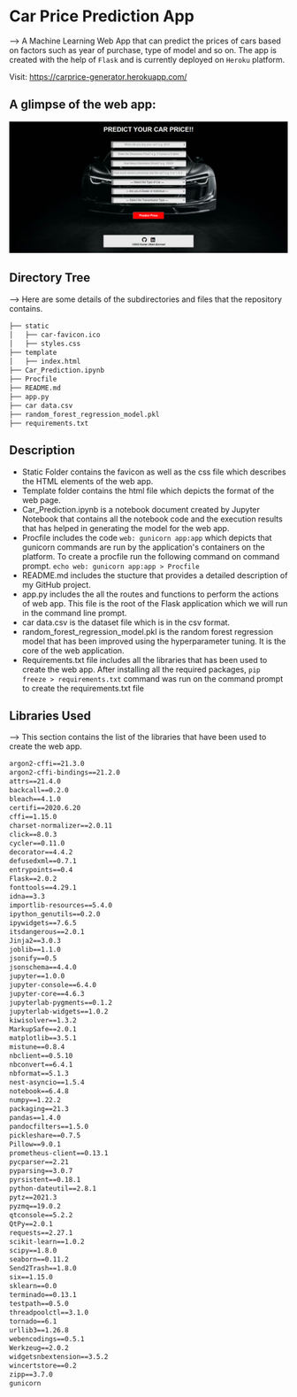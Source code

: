 # Car Price Prediction App

--> A Machine Learning Web App that can predict the prices of cars based on factors such as year of purchase, type of model and so on. The app is created with the help of  ```Flask``` and is currently deployed on ```Heroku``` platform.

Visit: https://carprice-generator.herokuapp.com/

## A glimpse of the web app:

 ![IMAGE](static/CAR.PNG)
 

## Directory Tree
--> Here are some details of the subdirectories and files that the repository contains. 
```
├── static 
│   ├── car-favicon.ico
│   ├── styles.css
├── template
│   ├── index.html
├── Car_Prediction.ipynb
├── Procfile
├── README.md
├── app.py
├── car data.csv
├── random_forest_regression_model.pkl
├── requirements.txt
```
## Description
* Static Folder contains the favicon as well as the css file which describes the HTML elements of the web app.
* Template folder contains the html file which depicts the format of the web page.
* Car_Prediction.ipynb is a notebook document created by Jupyter Notebook that contains all the notebook code and the execution results that has helped in generating the model for the web app.
* Procfile includes the code ``` web: gunicorn app:app ``` which depicts that gunicorn commands are run by the application's containers on the platform. To create a procfile run the following command on command prompt. ``` echo web: gunicorn app:app > Procfile ```
* README.md includes the stucture that provides a detailed description of my GitHub project.
* app.py includes the all the routes and functions to perform the actions of web app. This file is the root of the Flask application which we will run in the command line prompt.
* car data.csv is the dataset file which is in the csv format.
* random_forest_regression_model.pkl is the random forest regression model that has been improved using the hyperparameter tuning. It is the core of the web application.
* Requirements.txt file includes all the libraries that has been used to create the web app. After installing all the required packages, ``` pip freeze > requirements.txt ``` command was run on the command prompt to create the requirements.txt file

## Libraries Used
--> This section contains the list of the libraries that have been used to create the web app. 
```
argon2-cffi==21.3.0
argon2-cffi-bindings==21.2.0
attrs==21.4.0
backcall==0.2.0
bleach==4.1.0
certifi==2020.6.20
cffi==1.15.0
charset-normalizer==2.0.11
click==8.0.3
cycler==0.11.0
decorator==4.4.2
defusedxml==0.7.1
entrypoints==0.4
Flask==2.0.2
fonttools==4.29.1
idna==3.3
importlib-resources==5.4.0
ipython_genutils==0.2.0
ipywidgets==7.6.5
itsdangerous==2.0.1
Jinja2==3.0.3
joblib==1.1.0
jsonify==0.5
jsonschema==4.4.0
jupyter==1.0.0
jupyter-console==6.4.0
jupyter-core==4.6.3
jupyterlab-pygments==0.1.2
jupyterlab-widgets==1.0.2
kiwisolver==1.3.2
MarkupSafe==2.0.1
matplotlib==3.5.1
mistune==0.8.4
nbclient==0.5.10
nbconvert==6.4.1
nbformat==5.1.3
nest-asyncio==1.5.4
notebook==6.4.8
numpy==1.22.2
packaging==21.3
pandas==1.4.0
pandocfilters==1.5.0
pickleshare==0.7.5
Pillow==9.0.1
prometheus-client==0.13.1
pycparser==2.21
pyparsing==3.0.7
pyrsistent==0.18.1
python-dateutil==2.8.1
pytz==2021.3
pyzmq==19.0.2
qtconsole==5.2.2
QtPy==2.0.1
requests==2.27.1
scikit-learn==1.0.2
scipy==1.8.0
seaborn==0.11.2
Send2Trash==1.8.0
six==1.15.0
sklearn==0.0
terminado==0.13.1
testpath==0.5.0
threadpoolctl==3.1.0
tornado==6.1
urllib3==1.26.8
webencodings==0.5.1
Werkzeug==2.0.2
widgetsnbextension==3.5.2
wincertstore==0.2
zipp==3.7.0
gunicorn
```



